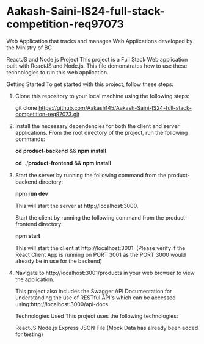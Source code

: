# Aakash-Saini-IS24-full-stack-competition-req97073
Web Application that tracks and manages Web Applications developed by the Ministry of BC

ReactJS and Node.js Project
This project is a Full Stack Web application built with ReactJS and Node.js. This file demonstrates how to use these technologies to run this web application.

Getting Started
To get started with this project, follow these steps:

1. Clone this repository to your local machine using the following steps:

   git clone https://github.com/Aakash145/Aakash-Saini-IS24-full-stack-competition-req97073.git


2. Install the necessary dependencies for both the client and server applications. From the root directory of the project, run the following commands:

    𝐜𝐝 𝐩𝐫𝐨𝐝𝐮𝐜𝐭-𝐛𝐚𝐜𝐤𝐞𝐧𝐝 && 𝐧𝐩𝐦 𝐢𝐧𝐬𝐭𝐚𝐥𝐥

    𝐜𝐝 ../𝐩𝐫𝐨𝐝𝐮𝐜𝐭-𝐟𝐫𝐨𝐧𝐭𝐞𝐧𝐝 && 𝐧𝐩𝐦 𝐢𝐧𝐬𝐭𝐚𝐥𝐥

3. Start the server by running the following command from the product-backend directory:

    𝐧𝐩𝐦 𝐫𝐮𝐧 𝐝𝐞𝐯

    This will start the server at http://localhost:3000.

    Start the client by running the following command from the product-frontend directory:

    𝐧𝐩𝐦 𝐬𝐭𝐚𝐫𝐭

    This will start the client at http://localhost:3001. (Please verify if the React Client App is running on PORT 3001 as the PORT 3000 would already be     in use for the backend)

4. Navigate to http://localhost:3001/products in your web browser to view the application.

   This project also includes the Swagger API Documentation for understanding the use of RESTful API's which can be accessed        using:http://localhost:3000/api-docs


    Technologies Used
    This project uses the following technologies:

    ReactJS
    Node.js
    Express
    JSON File (Mock Data has already been added for testing)
